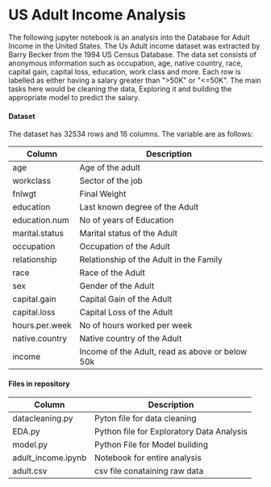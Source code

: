 # US Adult Income Analysis

The following jupyter notebook is an analysis into the Database for Adult Income in the United States. The Us Adult income dataset was extracted by Barry Becker from the 1994 US Census Database. The data set consists of anonymous information such as occupation, age, native country, race, capital gain, capital loss, education, work class and more. Each row is labelled as either having a salary greater than ">50K" or "<=50K". The main tasks here would be cleaning the data, Exploring it and building the appropriate model to predict the salary.  

#### Dataset
The dataset has 32534 rows and 16 columns. The variable are as follows:

| Column | Description |
| --- | --- |
| age  | Age of the adult |
| workclass | Sector of the job |
| fnlwgt | Final Weight |
| education | Last known degree of the Adult |
| education.num | No of years of Education |
| marital.status | Marital status of the Adult |
| occupation | Occupation of the Adult |
| relationship | Relationship of the Adult in the Family |
| race | Race of the Adult |
| sex | Gender of the Adult | 
| capital.gain | Capital Gain of the Adult |
| capital.loss | Capital Loss of the Adult |
| hours.per.week | No of hours worked per week |
| native.country | Native country of the Adult |
| income | Income of the Adult, read as above or below 50k |

#### Files in repository

| Column | Description |
| --- | --- |
| datacleaning.py  | Pyton file for data cleaning |
| EDA.py | Python file for Exploratory Data Analysis |
| model.py | Python File for Model building |
| adult_income.ipynb | Notebook for entire analysis |
| adult.csv | csv file conataining raw data |
